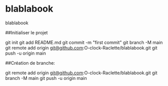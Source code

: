 # blablabook

 blablabook


##Initialiser le projet

git init
git add README.md
git commit -m "first commit"
git branch -M main
git remote add origin git@github.com:O-clock-Raclette/blablabook.git
git push -u origin main

##Création de branche: 

git remote add origin git@github.com:O-clock-Raclette/blablabook.git
git branch -M main
git push -u origin main
